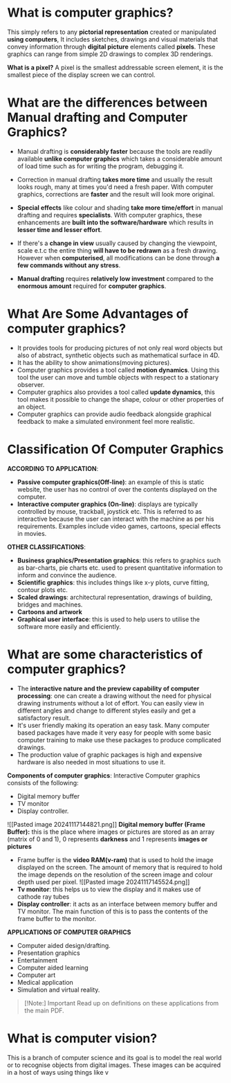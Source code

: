 # What is computer graphics?
This simply refers to any **pictorial representation** created or manipulated **using computers**, It includes sketches, drawings and visual materials that convey information through **digital picture** elements called **pixels**. These graphics can range from simple 2D drawings to complex 3D renderings.

**What is a pixel?**
A pixel is the smallest addressable screen element, it is the smallest piece of the display screen we can control.

# What are the differences between Manual drafting and Computer Graphics?
- Manual drafting is **considerably faster** because the tools are readily available **unlike computer graphics** which takes a considerable amount of load time such as for writing the program, debugging it.

- Correction in manual drafting **takes more time** and usually the result looks rough, many at times you'd need a fresh paper. With computer graphics, corrections are **faster** and the result will look more original.

- **Special effects** like colour and shading **take more time/effort** in manual drafting and requires **specialists**. With computer graphics, these enhancements are **built into the software/hardware** which results in **lesser time and lesser effort**.

- If there's a **change in view** usually caused by changing the viewpoint, scale e.t.c the entire thing **will have to be redrawn** as a fresh drawing. However when **computerised**, all modifications can be done through **a few commands without any stress**.

- **Manual drafting** requires **relatively low investment** compared to the **enormous amount** required for **computer graphics**.

# What Are Some Advantages of computer graphics?
- It provides tools for producing pictures of not only real word objects but also of abstract, synthetic objects such as mathematical surface in 4D.
- It has the ability to show animations(moving pictures).
- Computer graphics provides a tool called **motion dynamics**. Using this tool the user can move and tumble objects with respect to a stationary observer.
- Computer graphics also provides a tool called **update dynamics**, this tool makes it possible to change the shape, colour or other properties of an object.
- Computer graphics can provide audio feedback alongside graphical feedback to make a simulated environment feel more realistic.

# Classification Of Computer Graphics 
**ACCORDING TO APPLICATION**:
- **Passive computer graphics(Off-line)**: an example of this is static website, the user has no control of over the contents displayed on the computer.
- **Interactive computer graphics (On-line)**: displays are typically controlled by mouse, trackball, joystick etc. This is referred to as interactive because the user can interact with the machine as per his requirements. Examples include video games, cartoons, special effects in movies.

**OTHER CLASSIFICATIONS**:
- **Business graphics/Presentation graphics**: this refers to graphics such as bar-charts, pie charts etc. used to present quantitative information to inform and convince the audience.
- **Scientific graphics**: this includes things like x-y plots, curve fitting, contour plots etc.
- **Scaled drawings**: architectural representation, drawings of building, bridges and machines.
- **Cartoons and artwork**
- **Graphical user interface**: this is used to help users to utilise the software more easily and efficiently.
# What are some characteristics of computer graphics?
- The **interactive nature and the preview capability of computer processing**: one can create a drawing without the need for physical drawing instruments without a lot of effort. You can easily view in different angles and change to different styles easily and get a satisfactory result.
- It's user friendly making its operation an easy task. Many computer based packages have made it very easy for people with some basic computer training to make use these packages to produce complicated drawings.
- The production value of graphic packages is high and expensive hardware is also needed in most situations to use it.

**Components of computer graphics**:
Interactive Computer graphics consists of the following:
- Digital memory buffer
- TV monitor
- Display controller.

![[Pasted image 20241117144821.png]]
**Digital memory buffer (Frame Buffer):** this is the place where images or pictures are stored as an array (matrix of 0 and 1), 0 represents **darkness** and 1 represents **images or pictures**
- Frame buffer is the **video RAM(v-ram)** that is used to hold the image displayed on the screen. The amount of memory that is required to hold the image depends on the resolution of the screen image and colour depth used per pixel.
![[Pasted image 20241117145524.png]]
- **Tv monitor**: this helps us to view the display and it makes use of cathode ray tubes
- **Display controller**: it acts as an interface between memory buffer and TV monitor. The main function of this is to pass the contents of the frame buffer to the monitor.

**APPLICATIONS OF COMPUTER GRAPHICS**
- Computer aided design/drafting.
- Presentation graphics
- Entertainment
- Computer aided learning
- Computer art
- Medical application
- Simulation and virtual reality.

> [!Note:] Important
> Read up on definitions on these applications from the main PDF.

# What is computer vision?
This is a branch of computer science and its goal is to model the real world or to recognise objects from digital images. These images can be acquired in a host of ways using things like v